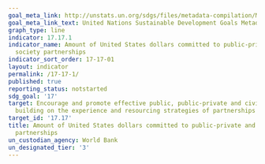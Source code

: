 ```yaml
---
goal_meta_link: http://unstats.un.org/sdgs/files/metadata-compilation/Metadata-Goal-17.pdf
goal_meta_link_text: United Nations Sustainable Development Goals Metadata (pdf 468kB)
graph_type: line
indicator: 17.17.1
indicator_name: Amount of United States dollars committed to public-private and civil
  society partnerships
indicator_sort_order: 17-17-01
layout: indicator
permalink: /17-17-1/
published: true
reporting_status: notstarted
sdg_goal: '17'
target: Encourage and promote effective public, public-private and civil society partnerships,
  building on the experience and resourcing strategies of partnerships
target_id: '17.17'
title: Amount of United States dollars committed to public-private and civil society
  partnerships
un_custodian_agency: World Bank
un_designated_tier: '3'
---
```


